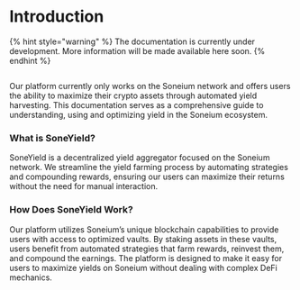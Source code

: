 # Introduction

{% hint style="warning" %}
The documentation is currently under development. More information will be made available here soon.
{% endhint %}

<figure><img src=".gitbook/assets/Group 6299.png" alt=""><figcaption></figcaption></figure>

Our platform currently only works on the Soneium network and offers users the ability to maximize their crypto assets through automated yield harvesting. This documentation serves as a comprehensive guide to understanding, using and optimizing yield in the Soneium ecosystem.

### What is SoneYield? <a href="#what-is-soneyield" id="what-is-soneyield"></a>

SoneYield is a decentralized yield aggregator focused on the Soneium network. We streamline the yield farming process by automating strategies and compounding rewards, ensuring our users can maximize their returns without the need for manual interaction.



### How Does SoneYield Work? <a href="#how-does-soneyield-work" id="how-does-soneyield-work"></a>

Our platform utilizes Soneium’s unique blockchain capabilities to provide users with access to optimized vaults. By staking assets in these vaults, users benefit from automated strategies that farm rewards, reinvest them, and compound the earnings. The platform is designed to make it easy for users to maximize yields on Soneium without dealing with complex DeFi mechanics.
